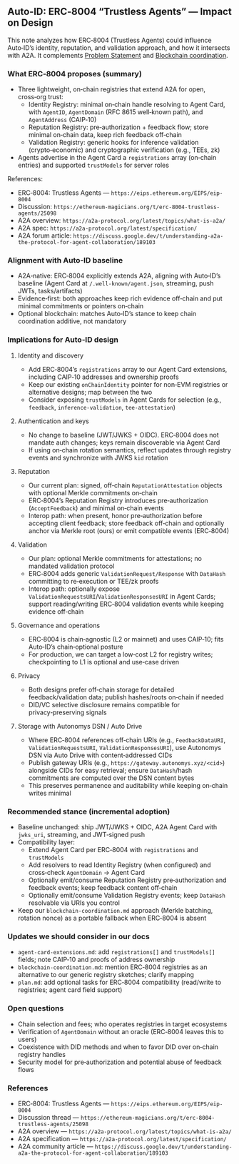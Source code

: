 ## Auto‑ID: ERC‑8004 “Trustless Agents” — Impact on Design

This note analyzes how ERC‑8004 (Trustless Agents) could influence Auto‑ID’s identity, reputation, and validation approach, and how it intersects with A2A. It complements [Problem Statement](../problem/auto-id-problem-statement.md) and [Blockchain coordination](../design/blockchain-coordination.md).

### What ERC‑8004 proposes (summary)

- Three lightweight, on‑chain registries that extend A2A for open, cross‑org trust:
  - Identity Registry: minimal on‑chain handle resolving to Agent Card, with `AgentID`, `AgentDomain` (RFC 8615 well‑known path), and `AgentAddress` (CAIP‑10)
  - Reputation Registry: pre‑authorization + feedback flow; store minimal on‑chain data, keep rich feedback off‑chain
  - Validation Registry: generic hooks for inference validation (crypto‑economic) and cryptographic verification (e.g., TEEs, zk)
- Agents advertise in the Agent Card a `registrations` array (on‑chain entries) and supported `trustModels` for server roles

References:

- ERC‑8004: Trustless Agents — `https://eips.ethereum.org/EIPS/eip-8004`
- Discussion: `https://ethereum-magicians.org/t/erc-8004-trustless-agents/25098`
- A2A overview: `https://a2a-protocol.org/latest/topics/what-is-a2a/`
- A2A spec: `https://a2a-protocol.org/latest/specification/`
- A2A forum article: `https://discuss.google.dev/t/understanding-a2a-the-protocol-for-agent-collaboration/189103`

### Alignment with Auto‑ID baseline

- A2A‑native: ERC‑8004 explicitly extends A2A, aligning with Auto‑ID’s baseline (Agent Card at `/.well-known/agent.json`, streaming, push JWTs, tasks/artifacts)
- Evidence‑first: both approaches keep rich evidence off‑chain and put minimal commitments or pointers on‑chain
- Optional blockchain: matches Auto‑ID’s stance to keep chain coordination additive, not mandatory

### Implications for Auto‑ID design

1. Identity and discovery

   - Add ERC‑8004’s `registrations` array to our Agent Card extensions, including CAIP‑10 addresses and ownership proofs
   - Keep our existing `onChainIdentity` pointer for non‑EVM registries or alternative designs; map between the two
   - Consider exposing `trustModels` in Agent Cards for selection (e.g., `feedback`, `inference-validation`, `tee-attestation`)

2. Authentication and keys

   - No change to baseline (JWT/JWKS + OIDC). ERC‑8004 does not mandate auth changes; keys remain discoverable via Agent Card
   - If using on‑chain rotation semantics, reflect updates through registry events and synchronize with JWKS `kid` rotation

3. Reputation

   - Our current plan: signed, off‑chain `ReputationAttestation` objects with optional Merkle commitments on‑chain
   - ERC‑8004’s Reputation Registry introduces pre‑authorization (`AcceptFeedback`) and minimal on‑chain events
   - Interop path: when present, honor pre‑authorization before accepting client feedback; store feedback off‑chain and optionally anchor via Merkle root (ours) or emit compatible events (ERC‑8004)

4. Validation

   - Our plan: optional Merkle commitments for attestations; no mandated validation protocol
   - ERC‑8004 adds generic `ValidationRequest/Response` with `DataHash` committing to re‑execution or TEE/zk proofs
   - Interop path: optionally expose `ValidationRequestsURI`/`ValidationResponsesURI` in Agent Cards; support reading/writing ERC‑8004 validation events while keeping evidence off‑chain

5. Governance and operations

   - ERC‑8004 is chain‑agnostic (L2 or mainnet) and uses CAIP‑10; fits Auto‑ID’s chain‑optional posture
   - For production, we can target a low‑cost L2 for registry writes; checkpointing to L1 is optional and use‑case driven

6. Privacy

   - Both designs prefer off‑chain storage for detailed feedback/validation data; publish hashes/roots on‑chain if needed
   - DID/VC selective disclosure remains compatible for privacy‑preserving signals

7. Storage with Autonomys DSN / Auto Drive

   - Where ERC‑8004 references off‑chain URIs (e.g., `FeedbackDataURI`, `ValidationRequestsURI`, `ValidationResponsesURI`), use Autonomys DSN via Auto Drive with content‑addressed CIDs
   - Publish gateway URIs (e.g., `https://gateway.autonomys.xyz/<cid>`) alongside CIDs for easy retrieval; ensure `DataHash`/hash commitments are computed over the DSN content bytes
   - This preserves permanence and auditability while keeping on‑chain writes minimal

### Recommended stance (incremental adoption)

- Baseline unchanged: ship JWT/JWKS + OIDC, A2A Agent Card with `jwks_uri`, streaming, and JWT‑signed push
- Compatibility layer:
  - Extend Agent Card per ERC‑8004 with `registrations` and `trustModels`
  - Add resolvers to read Identity Registry (when configured) and cross‑check `AgentDomain` → Agent Card
  - Optionally emit/consume Reputation Registry pre‑authorization and feedback events; keep feedback content off‑chain
  - Optionally emit/consume Validation Registry events; keep `DataHash` resolvable via URIs you control
- Keep our `blockchain-coordination.md` approach (Merkle batching, rotation nonce) as a portable fallback when ERC‑8004 is absent

### Updates we should consider in our docs

- `agent-card-extensions.md`: add `registrations[]` and `trustModels[]` fields; note CAIP‑10 and proofs of address ownership
- `blockchain-coordination.md`: mention ERC‑8004 registries as an alternative to our generic registry sketches; clarify mapping
- `plan.md`: add optional tasks for ERC‑8004 compatibility (read/write to registries; agent card field support)

### Open questions

- Chain selection and fees; who operates registries in target ecosystems
- Verification of `AgentDomain` without an oracle (ERC‑8004 leaves this to users)
- Coexistence with DID methods and when to favor DID over on‑chain registry handles
- Security model for pre‑authorization and potential abuse of feedback flows

### References

- ERC‑8004: Trustless Agents — `https://eips.ethereum.org/EIPS/eip-8004`
- Discussion thread — `https://ethereum-magicians.org/t/erc-8004-trustless-agents/25098`
- A2A overview — `https://a2a-protocol.org/latest/topics/what-is-a2a/`
- A2A specification — `https://a2a-protocol.org/latest/specification/`
- A2A community article — `https://discuss.google.dev/t/understanding-a2a-the-protocol-for-agent-collaboration/189103`

